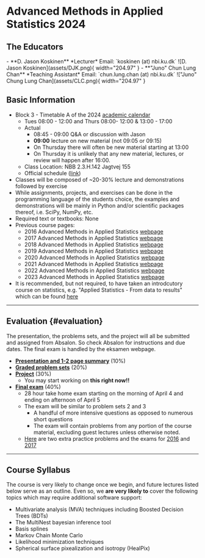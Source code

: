 # Advanced Methods in Applied Statistics 2024

## The Educators

<div class="grid cards" markdown>
- **D. Jason Koskinen**  
    *Lecturer*  
    Email: `koskinen (at) nbi.ku.dk`  
    ![D. Jason Koskinen](assets/DJK.png){ width="204.97" }
- **"Juno" Chun Lung Chan**  
    *Teaching Assistant*  
    Email: `chun.lung.chan (at) nbi.ku.dk`
    !["Juno" Chung Lung Chan](assets/CLC.png){ width="204.97" }
</div>

## Basic Information

*   Block 3 - Timetable A of the 2024 [academic calendar](http://www.science.ku.dk/english/student-life/studying-at-the-faculty/academic-calendar/)
    *   Tues 08:00 - 12:00 and Thurs 08:00- 12:00 & 13:00 - 17:00
    *   Actual
        *   08:45 - 09:00 Q&A or discussion with Jason
        *   **09:00** lecture on new material (not 09:05 or 09:15)
        *   On Thursday there will often be new material starting at 13:00
        *   On Thursday it is unlikely that any new material, lectures, or review will happen after 16:00.
    *   Class Location: NBB 2.3.H.142 Jagtvej 155
    *   Official schedule ([link](https://skema.ku.dk/tt/tt.asp?SDB=KU2324&language=DK&folder=Reporting&style=textspreadsheet&type=module&idtype=id&id=121016&weeks=28-38&days=1-5&periods=1-68&width=0&height=0&template=SWSCUST2+module+textspreadsheet))
*   Classes will be composed of ~20-30% lecture and demonstrations followed by exercise
*   While assignments, projects, and exercises can be done in the programming language of the students choice, the examples and demonstrations will be mainly in Python and/or scientific packages thereof, i.e. SciPy, NumPy, etc.
*   Required text or textbooks: None
*   Previous course pages:
    *   2016 Advanced Methods in Applied Statistics [webpage](../../2016/)
    *   2017 Advanced Methods in Applied Statistics [webpage](../../2017/)
    *   2018 Advanced Methods in Applied Statistics [webpage](../../2018/)
    *   2019 Advanced Methods in Applied Statistics [webpage](../../2019/)
    *   2020 Advanced Methods in Applied Statistics [webpage](../../2020/)
    *   2021 Advanced Methods in Applied Statistics [webpage](../../2021/)
    *   2022 Advanced Methods in Applied Statistics [webpage](../../2022/)
    *   2023 Advanced Methods in Applied Statistics [webpage](../../2023/)
*   It is recommended, but not required, to have taken an introdcutory course on statistics, e.g. "Applied Statistics - From data to results" which can be found [here](http://www.nbi.dk/~petersen/Teaching/AppliedStatistics2023.html)

---

## Evaluation {#evaluation}

The presentation, the problems sets, and the project will all be submitted and assigned from Absalon. So check Absalon for instructions and due dates. The final exam is handled by the eksamen webpage.

*   **<u>Presentation and 1-2 page summary</u>** (10%)
*   **<u>Graded problem sets</u>** (20%)
*   **<u>Project</u>** (30%)
    *   You may start working on **this right now!!**
*   **<u>Final exam</u>** (40%)
    *   28 hour take home exam starting on the morning of April 4 and ending on afternoon of April 5
    *   The exam will be similar to problem sets 2 and 3
        *   A handful of more intensive questions as opposed to numerous short questions
        *   The exam will contain problems from any portion of the course material, excluding guest lectures unless otherwise noted.
    *   [Here](Slides/ExtraProblems.pdf) are two extra practice problems and the exams for [2016](Slides/Exam_2016.pdf) and [2017](Slides/Exam_2017.pdf)

---

## Course Syllabus

The course is very likely to change once we begin, and future lectures listed below serve as an outline. Even so, we **are very likely to** cover the following topics which may require additional software support:

*   Multivariate analysis (MVA) techniques including Boosted Decision Trees (BDTs)
*   The MultiNest bayesian inference tool
*   Basis splines
*   Markov Chain Monte Carlo
*   Likelihood minimization techniques
*   Spherical surface pixealization and isotropy (HealPix)
